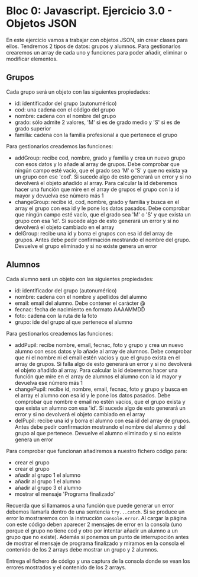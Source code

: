 # Bloc 0: Javascript. Ejercicio 3.0 - Objetos JSON
En este ejercicio vamos a trabajar con objetos JSON, sin crear clases para ellos. Tendremos 2 tipos de datos: grupos y alumnos. Para gestionarlos crearemos un array de cada uno y funciones para poder añadir, eliminar o modificar elementos.

## Grupos
Cada grupo será un objeto con las siguientes propiedades:
- id: identificador del grupo (autonumérico)
- cod: una cadena con el código del grupo
- nombre: cadena con el nombre del grupo
- grado: sólo admite 2 valores, 'M' si es de grado medio y 'S' si es de grado superior
- familia: cadena con la familia profesional a que pertenece el grupo

Para gestionarlos creademos las funciones:
- addGroup: recibe cod, nombre, grado y familia y crea un nuevo grupo con esos datos y lo añade al array de grupos. Debe comprobar que ningún campo esté vacío, que el grado sea 'M' o 'S' y que no exista ya un grupo con ese 'cod'. Si sucede algo de esto generará un error y si no devolverá el objeto añadido al array. Para calcular la id deberemos hacer una función que mire en el array de grupos el grupo con la id mayor y devuelva ese número más 1
- changeGroup: recibe id, cod, nombre, grado y familia y busca en el array el grupo con esa id y le pone los datos pasados. Debe comprobar que ningún campo esté vacío, que el grado sea 'M' o 'S' y que exista un grupo con esa 'id'. Si sucede algo de esto generará un error y si no devolverá el objeto cambiado en el array
- delGroup: recibe una id y borra el grupos con esa id del array de grupos. Antes debe pedir confirmación mostrando el nombre del grupo. Devuelve el grupo eliminado y si no existe genera un error

## Alumnos
Cada alumno será un objeto con las siguientes propiedades:
- id: identificador del grupo (autonumérico)
- nombre: cadena con el nombre y apellidos del alumno
- email: email del alumno. Debe contener el carácter @
- fecnac: fecha de nacimiento en formato AAAAMMDD
- foto: cadena con la ruta de la foto
- grupo: ide del grupo al que pertenece el alumno

Para gestionarlos creademos las funciones:
- addPupil: recibe nombre, email, fecnac, foto y grupo y crea un nuevo alumno con esos datos y lo añade al array de alumnos. Debe comprobar que ni el nombre ni el email estén vacíos y que el grupo exista en el array de grupos. Si falla algo de esto generará un error y si no devolverá el objeto añadido al array. Para calcular la id deberemos hacer una función que mire en el array de alumnos el alumno con la id mayor y devuelva ese número más 1
- changePupil: recibe id, nombre, email, fecnac, foto y grupo y busca en el array el alumno con esa id y le pone los datos pasados. Debe comprobar que nombre e email no estén vacíos, que el grupo exista y que exista un alumno con esa 'id'. Si sucede algo de esto generará un error y si no devolverá el objeto cambiado en el array
- delPupil: recibe una id y borra el alumno con esa id del array de grupos. Antes debe pedir confirmación mostrando el nombre del alumno y del grupo al que pertenece. Devuelve el alumno eliminado y si no existe genera un error

Para comprobar que funcionan añadiremos a nuestro fichero código para:
- crear el grupo
- crear el grupo
- añadir al grupo 1 el alumno
- añadir al grupo 1 el alumno
- añadir al grupo 3 el alumno
- mostrar el mensaje 'Programa finalizado'

Recuerda que si llamamos a una función que puede generar un error debemos llamarla dentro de una sentencia `try...catch`. Si se produce un error lo mostraremos con la instrucción `console.error`. Al cargar la página con este código deben aparecer 2 mensajes de error en la consola (uno porque el grupo no tiene cod y otro por intentar añadir un alumno a un grupo que no existe). Además si ponemos un punto de interrupoción antes de mostrar el mensaje de programa finalizado y miramos en la consola el contenido de los 2 arrays debe mostrar un grupo y 2 alumnos.

Entrega el fichero de código y una captura de la consola donde se vean los errores mostrados y el contenido de los 2 arrays. 

